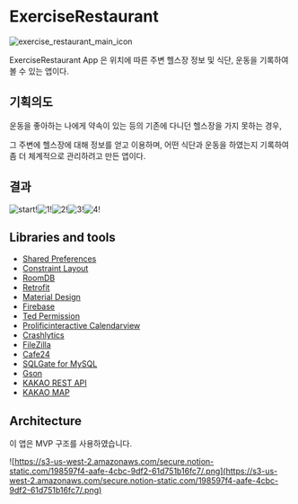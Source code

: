 # **ExerciseRestaurant**

![exercise_restaurant_main_icon](https://user-images.githubusercontent.com/54328309/80931858-76ee7900-8df7-11ea-900a-e5a0f8fd6988.PNG)


ExerciseRestaurant App 은 위치에 따른 주변 헬스장 정보 및 식단, 운동을 기록하여 볼 수 있는 앱이다. 

## 기획의도

운동을 좋아하는 나에게 약속이 있는 등의 기존에 다니던 헬스장을 가지 못하는 경우, 

그 주변에 헬스장에 대해 정보를 얻고 이용하며, 어떤 식단과 운동을 하였는지 기록하여 좀 더 체계적으로 관리하려고 만든 앱이다.

## 결과

![start!](https://user-images.githubusercontent.com/54328309/80933840-4bbc5780-8e00-11ea-96d5-a4eef147c9d7.gif)![1!](https://user-images.githubusercontent.com/54328309/80933801-0f88f700-8e00-11ea-8616-a08d0c2ca846.gif)![2!](https://user-images.githubusercontent.com/54328309/80933815-2b8c9880-8e00-11ea-9518-0abe6b540d83.gif)![3!](https://user-images.githubusercontent.com/54328309/80933881-83c39a80-8e00-11ea-8eaf-3ae8cd9c20ef.gif)![4!](https://user-images.githubusercontent.com/54328309/80933831-3fd09580-8e00-11ea-9dff-d33a5c28c32e.gif)

## Libraries and tools

- [Shared Preferences](https://developer.android.com/reference/kotlin/android/content/SharedPreferences?hl=en)
- [Constraint Layout](https://developer.android.com/reference/androidx/constraintlayout/widget/ConstraintLayout?hl=en)
- [RoomDB](https://developer.android.com/jetpack/androidx/releases/room)
- [Retrofit](https://square.github.io/retrofit/)
- [Material Design](https://material.io/develop/android/docs/getting-started/)
- [Firebase](https://firebase.google.com/docs/reference/android/com/google/firebase/package-summary?hl=ko)
- [Ted Permission](https://github.com/ParkSangGwon/TedPermission)
- [Prolificinteractive Calendarview](https://github.com/prolificinteractive/material-calendarview)
- [Crashlytics](https://firebase.google.com/docs/reference/android/com/google/firebase/crashlytics/FirebaseCrashlytics?hl=ko)
- [FileZilla](https://filezilla-project.org/)
- [Cafe24](https://www.cafe24.com/)
- [SQLGate for MySQL](https://www.sqlgate.com/)
- [Gson](https://github.com/google/gson/blob/master/UserGuide.md)
- [KAKAO REST API](https://developers.kakao.com/docs/latest/ko/local/dev-guide)
- [KAKAO MAP](https://apis.map.kakao.com/android/guide/)

## Architecture

이 앱은 MVP 구조를 사용하였습니다.

![https://s3-us-west-2.amazonaws.com/secure.notion-static.com/198597f4-aafe-4cbc-9df2-61d751b16fc7/.png](https://s3-us-west-2.amazonaws.com/secure.notion-static.com/198597f4-aafe-4cbc-9df2-61d751b16fc7/.png)
